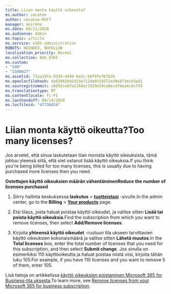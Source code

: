 ```yaml
---
title: Liian monta käyttö oikeutta?
ms.author: cmcatee
author: cmcatee-MSFT
manager: mnirkhe
ms.date: 04/21/2020
ms.audience: Admin
ms.topic: article
ms.service: o365-administration
ROBOTS: NOINDEX, NOFOLLOW
localization_priority: Normal
ms.collection: Adm_O365
ms.custom:
- "540"
- "1500027"
ms.assetid: 73aa19fa-9334-4499-be2c-b6f9fe7b7b2b
ms.openlocfilehash: da82082b92d23ef12de0318372ed9e873ec63ad1
ms.sourcegitcommit: c6692ce0fa1358ec3529e59ca0ecdfdea4cdc759
ms.translationtype: MT
ms.contentlocale: fi-FI
ms.lasthandoff: 09/14/2020
ms.locfileid: "47736024"
---
```

# <a name="too-many-licenses"></a><span data-ttu-id="31f62-102">Liian monta käyttö oikeutta?</span><span class="sxs-lookup"><span data-stu-id="31f62-102">Too many licenses?</span></span>

<span data-ttu-id="31f62-103">Jos arvelet, että sinua laskutetaan liian monista käyttö oikeuksista, tämä johtuu yleensä siitä, että olet ostanut lisää käyttö oikeuksia.</span><span class="sxs-lookup"><span data-stu-id="31f62-103">If you think you're being billed for too many licenses, this is usually due to having purchased more licenses then you need.</span></span>
  
<span data-ttu-id="31f62-104">**Ostettujen käyttö oikeuksien määrän vähentäminen**</span><span class="sxs-lookup"><span data-stu-id="31f62-104">**Reduce the number of licenses purchased**</span></span>
  
1. <span data-ttu-id="31f62-105">Siirry hallinta keskuksessa **laskutus** \> **[tuotteistasi](https://go.microsoft.com/fwlink/p/?linkid=842054)** -sivulle.</span><span class="sxs-lookup"><span data-stu-id="31f62-105">In the admin center, go to the **Billing** \> **[Your products](https://go.microsoft.com/fwlink/p/?linkid=842054)** page.</span></span>

2. <span data-ttu-id="31f62-106">Etsi tilaus, josta haluat poistaa käyttö oikeudet, ja valitse sitten **Lisää tai poista käyttö oikeuksia**.</span><span class="sxs-lookup"><span data-stu-id="31f62-106">Find the subscription from which you want to remove licenses, then select **Add/Remove licenses**.</span></span>

3. <span data-ttu-id="31f62-107">Kirjoita **yhteensä käyttö oikeudet** -ruutuun tila ukseen tarvittavien käyttö oikeuksien kokonaismäärä ja valitse sitten **Lähetä muutos**.</span><span class="sxs-lookup"><span data-stu-id="31f62-107">In the **Total licenses** box, enter the total number of licenses that you need for this subscription, and then select **Submit change**.</span></span> <span data-ttu-id="31f62-108">Jos sinulla on esimerkiksi 110 käyttöoikeutta ja haluat poistaa niistä viisi, kirjoita tähän luku 105.</span><span class="sxs-lookup"><span data-stu-id="31f62-108">For example, if you have 110 licenses and you want to remove 5 of them, enter 105.</span></span>

<span data-ttu-id="31f62-109">Lisä tietoja on artikkelissa [käyttö oikeuksien poistaminen Microsoft 365 for Business-tila uksesta](https://docs.microsoft.com/microsoft-365/commerce/licenses/buy-licenses).</span><span class="sxs-lookup"><span data-stu-id="31f62-109">To learn more, see [Remove licenses from your Microsoft 365 for business subscription](https://docs.microsoft.com/microsoft-365/commerce/licenses/buy-licenses).</span></span>
